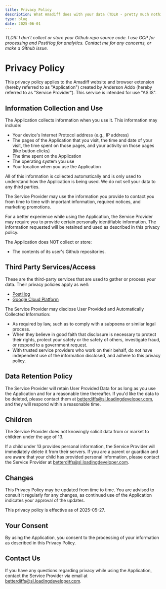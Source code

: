 ```yaml
---
title: Privacy Policy
description: What Amadiff does with your data (TDLR - pretty much nothing)
type: blog
date: 2025-06-01
---
```


*TLDR: I don't collect or store your Github repo source code. I use GCP for processing and PostHog for analytics. Contact me for any concerns, or make a Github issue.*

# Privacy Policy

This privacy policy applies to the Amadiff website and browser extension (hereby referred to as "Application") created by Anderson Addo (hereby referred to as "Service Provider"). This service is intended for use "AS IS".


## Information Collection and Use

The Application collects information when you use it. This information may include:

- Your device's Internet Protocol address (e.g., IP address)
- The pages of the Application that you visit, the time and date of your visit, the time spent on those pages, and your activity on those pages (like button clicks)
- The time spent on the Application
- The operating system you use
- Your location when you use the Application

All of this information is collected automatically and is only used to understand how the Application is being used. We do not sell your data to any third parties.

The Service Provider may use the information you provide to contact you from time to time with important information, required notices, and marketing promotions.

For a better experience while using the Application, the Service Provider may require you to provide certain personally identifiable information. The information requested will be retained and used as described in this privacy policy.

The Application does NOT collect or store:

- The contents of its user's Github repositories.


## Third Party Services/Access

These are the third-party services that are used to gather or process your data. Their privacy policies apply as well:

- [PostHog](https://posthog.com/privacy)
- [Google Cloud Platform](https://cloud.google.com/terms/cloud-privacy-notice)

The Service Provider may disclose User Provided and Automatically Collected Information:

- As required by law, such as to comply with a subpoena or similar legal process.
- When they believe in good faith that disclosure is necessary to protect their rights, protect your safety or the safety of others, investigate fraud, or respond to a government request.
- With trusted service providers who work on their behalf, do not have independent use of the information disclosed, and adhere to this privacy policy.


## Data Retention Policy

The Service Provider will retain User Provided Data for as long as you use the Application and for a reasonable time thereafter. If you'd like the data to be deleted, please contact them at [betterdiffs@sl.loadingdeveloper.com](mailto:betterdiffs@sl.loadingdeveloper.com), and they will respond within a reasonable time.


## Children

The Service Provider does not knowingly solicit data from or market to children under the age of 13.

If a child under 13 provides personal information, the Service Provider will immediately delete it from their servers. If you are a parent or guardian and are aware that your child has provided personal information, please contact the Service Provider at [betterdiffs@sl.loadingdeveloper.com](mailto:betterdiffs@sl.loadingdeveloper.com).


## Changes

This Privacy Policy may be updated from time to time. You are advised to consult it regularly for any changes, as continued use of the Application indicates your approval of the updates.

This privacy policy is effective as of 2025-05-27.


## Your Consent

By using the Application, you consent to the processing of your information as described in this Privacy Policy.


## Contact Us

If you have any questions regarding privacy while using the Application, contact the Service Provider via email at [betterdiffs@sl.loadingdeveloper.com](mailto:betterdiffs@sl.loadingdeveloper.com).